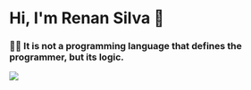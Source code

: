 # Hi, I'm Renan Silva 👋 

### 👨‍💻 It is not a programming language that defines the programmer, but its logic.

<p><img src="https://github-readme-stats.vercel.app/api/top-langs/?username=renancs93&layout=compact&theme=react"></p>

<!--
**renancs93/renancs93** is a ✨ _special_ ✨ repository because its `README.md` (this file) appears on your GitHub profile.

Here are some ideas to get you started:

- 🔭 I’m currently working on ...
- 🌱 I’m currently learning ...
- 👯 I’m looking to collaborate on ...
- 🤔 I’m looking for help with ...
- 💬 Ask me about ...
- 📫 How to reach me: ...
- 😄 Pronouns: ...
- ⚡ Fun fact: ...
-->
